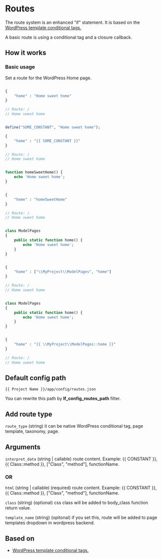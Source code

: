 Routes
===

The route system is an enhanced "if" statement. It is based on the [WordPress template conditional tags.](https://codex.wordpress.org/Conditional_Tags)

A basic route is using a conditional tag and a closure callback.

How it works
---
### Basic usage
Set a route for the WordPress Home page.

```php

{
    "home" : "Home sweet home"
}

// Route: /
// Home sweet home
```

```php

define("SOME_CONSTANT", "Home sweet home");

{
    "home" : "{{ SOME_CONSTANT }}"
}

// Route: /
// Home sweet home
```

```php

function homeSweetHome() {
	echo 'Home sweet home';
}


{
    "home" : "homeSweetHome"
}

// Route: /
// Home sweet home
```

```php

class ModelPages
{
	public static function home() {
		echo 'Home sweet home';
	}
}


{
    "home" : ["\\MyProject\\ModelPages", "home"]
}

// Route: /
// Home sweet home
```

```php

class ModelPages
{
	public static function home() {
		echo 'Home sweet home';
	}
}


{
    "home" : "{{ \\MyProject\\ModelPages::home }}"
}

// Route: /
// Home sweet home
```



Default config path
---
`{{ Project Name }}/app/config/routes.json`

You can rewrite this path by __lf\_config\_routes\_path__ filter.

Add route type
---
`route_type` (string) it can be native WordPress conditional tag, page template, taxonomy, page.

Arguments
---
`interpret_data` (string | callable) route content. Example: {{ CONSTANT }}, {{ Class::method }}, ["Class", "method"], functionName.

### OR

`html`  (string | callable) (required) route content. Example: {{ CONSTANT }}, {{ Class::method }}, ["Class", "method"], functionName.

`class` (string) (optional) css class will be added to body_class function return value.

`template_name` (string) (opitonal) if you set this, route will be added to page templates dropdown in wordpress backend.


Based on
---
* [WordPress template conditional tags.](https://codex.wordpress.org/Conditional_Tags)